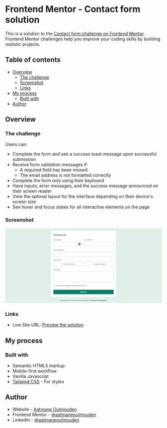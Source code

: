# Frontend Mentor - Contact form solution

This is a solution to the [Contact form challenge on Frontend Mentor](https://www.frontendmentor.io/challenges/contact-form--G-hYlqKJj). Frontend Mentor challenges help you improve your coding skills by building realistic projects. 

## Table of contents

- [Overview](#overview)
  - [The challenge](#the-challenge)
  - [Screenshot](#screenshot)
  - [Links](#links)
- [My process](#my-process)
  - [Built with](#built-with)
- [Author](#author)

## Overview

### The challenge

Users can:

- Complete the form and see a success toast message upon successful submission
- Receive form validation messages if:
  - A required field has been missed
  - The email address is not formatted correctly
- Complete the form only using their keyboard
- Have inputs, error messages, and the success message announced on their screen reader
- View the optimal layout for the interface depending on their device's screen size
- See hover and focus states for all interactive elements on the page

### Screenshot

![](./screenshot.png)

### Links

- Live Site URL: [Preview the solution](https://aatmaneoulmouden.github.io/contact-form/)

## My process

### Built with

- Semantic HTML5 markup
- Mobile-first workflow
- Vanilla Javascript
- [Tailwind CSS](https://tailwindcss.com/) - For styles

## Author

- Website - [Aatmane Oulmouden](https://bit.ly/3xScx29)
- Frontend Mentor - [@aatmaneoulmouden](https://www.frontendmentor.io/profile/aatmaneoulmouden)
- LinkedIn - [@aatmaneoulmouden](https://www.linkedin.com/in/aatmaneoulmouden/)